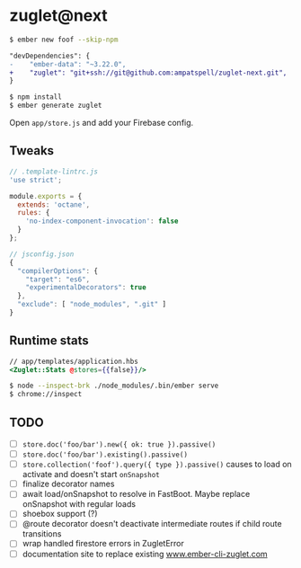 # zuglet@next

``` bash
$ ember new foof --skip-npm
```

``` diff
"devDependencies": {
-    "ember-data": "~3.22.0",
+    "zuglet": "git+ssh://git@github.com:ampatspell/zuglet-next.git",
}
```

``` bash
$ npm install
$ ember generate zuglet
```

Open `app/store.js` and add your Firebase config.

## Tweaks

``` javascript
// .template-lintrc.js
'use strict';

module.exports = {
  extends: 'octane',
  rules: {
    'no-index-component-invocation': false
  }
};
```

``` javascript
// jsconfig.json
{
  "compilerOptions": {
    "target": "es6",
    "experimentalDecorators": true
  },
  "exclude": [ "node_modules", ".git" ]
}
```

## Runtime stats

``` hbs
// app/templates/application.hbs
<Zuglet::Stats @stores={{false}}/>
```

``` bash
$ node --inspect-brk ./node_modules/.bin/ember serve
$ chrome://inspect
```

## TODO

- [ ] `store.doc('foo/bar').new({ ok: true }).passive()`
- [ ] `store.doc('foo/bar').existing().passive()`
- [ ] `store.collection('foof').query({ type }).passive()` causes to load on activate and doesn't start `onSnapshot`
- [ ] finalize decorator names
- [ ] await load/onSnapshot to resolve in FastBoot. Maybe replace onSnapshot with regular loads
- [ ] shoebox support (?)
- [ ] @route decorator doesn't deactivate intermediate routes if child route transitions
- [ ] wrap handled firestore errors in ZugletError
- [ ] documentation site to replace existing www.ember-cli-zuglet.com
